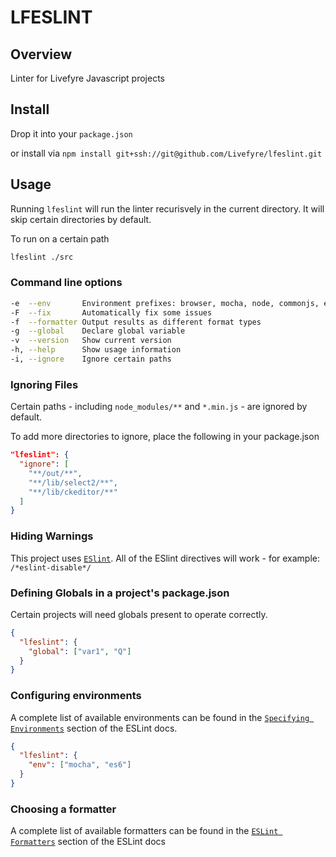 # LFESLINT

## Overview
Linter for Livefyre Javascript projects

## Install
Drop it into your ``package.json``

or install via ``npm install git+ssh://git@github.com/Livefyre/lfeslint.git``

## Usage
Running ``lfeslint`` will run the linter recurisvely in the current directory. It will skip certain directories by default.

To run on a certain path
```bash
lfeslint ./src
```

### Command line options
```bash
-e  --env       Environment prefixes: browser, mocha, node, commonjs, es6 (defaults to all)
-F  --fix       Automatically fix some issues
-f  --formatter Output results as different format types
-g  --global    Declare global variable
-v  --version   Show current version
-h, --help      Show usage information
-i, --ignore    Ignore certain paths
```

### Ignoring Files
Certain paths - including `node_modules/**` and `*.min.js` - are ignored by default.

To add more directories to ignore, place the following in your package.json

```json
"lfeslint": {
  "ignore": [
    "**/out/**",
    "**/lib/select2/**",
    "**/lib/ckeditor/**"
  ]
}
```

### Hiding Warnings
This project uses [`ESlint`](http://eslint.org/). All of the ESlint directives will work - for example: `/*eslint-disable*/`

### Defining Globals in a project's package.json
Certain projects will need globals present to operate correctly.

```json
{
  "lfeslint": {
    "global": ["var1", "Q"]
  }
}
```

### Configuring environments
A complete list of available environments can be found in the [`Specifying Environments`](http://eslint.org/docs/user-guide/configuring#specifying-environments) section of the ESLint docs.

```json
{
  "lfeslint": {
    "env": ["mocha", "es6"]
  }
}
```

### Choosing a formatter
A complete list of available formatters can be found in the [`ESLint Formatters`](http://eslint.org/docs/user-guide/formatters/) section of the ESLint docs
